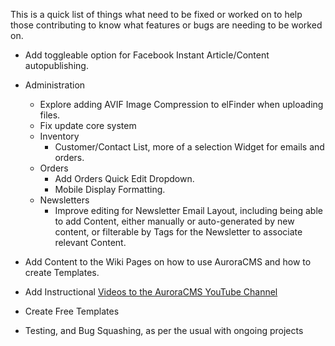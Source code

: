 This is a quick list of things what need to be fixed or worked on to help those contributing to know what features or bugs are needing to be worked on.

- Add toggleable option for Facebook Instant Article/Content autopublishing.
- Administration
  - Explore adding AVIF Image Compression to elFinder when uploading files.
  - Fix update core system
  - Inventory
    - Customer/Contact List, more of a selection Widget for emails and orders.
  - Orders
    - Add Orders Quick Edit Dropdown.
    - Mobile Display Formatting.
  - Newsletters
    - Improve editing for Newsletter Email Layout, including being able to add Content, either manually or auto-generated by new content, or filterable by Tags for the Newsletter to associate relevant Content.

- Add Content to the Wiki Pages on how to use AuroraCMS and how to create Templates.
- Add Instructional [Videos to the AuroraCMS YouTube Channel](https://www.youtube.com/channel/UC9vFbrBKmnSgf8TNUBvDX2Q)
- Create Free Templates
- Testing, and Bug Squashing, as per the usual with ongoing projects
